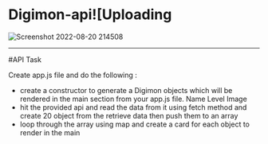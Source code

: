 # Digimon-api![Uploading 

![Screenshot 2022-08-20 214508](https://user-images.githubusercontent.com/91463018/185762041-844ab88c-80be-43e9-910b-6ce0aff0ded3.png)

**********************************************************************************

#API Task


Create app.js file and do the following :
   - create a constructor to generate a Digimon objects which will be rendered in the main section from your app.js file.
Name
Level
Image  
   - hit the provided api and read the data from it using fetch method and create 20 object  from the retrieve data then push them to an array 
   - loop through the array using map and create a card for each object to render in the main 



